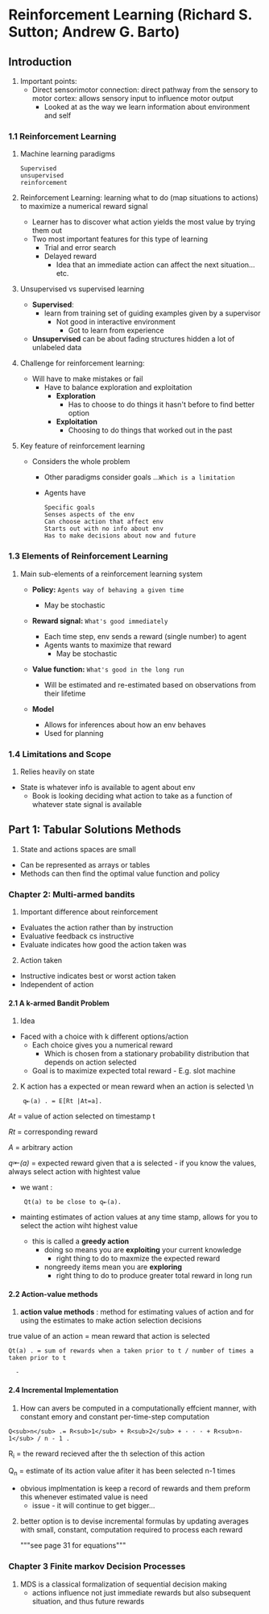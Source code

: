 # Reinforcement Learning (Richard S. Sutton; Andrew G. Barto)

## Introduction

1. Important points:
    - Direct sensorimotor connection: direct pathway from the sensory to motor cortex: allows sensory input to influence motor output
      - Looked at as the way we learn information about environment and self

     
### 1.1 Reinforcement Learning
1. Machine learning paradigms
   ```
   Supervised
   unsupervised 
   reinforcement
   ```


3. Reinforcement Learning: learning what to do (map situations to actions) to maximize a numerical reward signal
	 - Learner has to discover what action yields the most value by trying them out
      - Two most important features for this type of learning
        - Trial and error search
        - Delayed reward
          - Idea that an immediate action can affect the next situation…etc.


4. Unsupervised vs supervised learning
    - **Supervised**:
      - learn from training set of guiding examples given by a supervisor
        - Not good in interactive environment
          -  Got to learn from experience 
    - **Unsupervised** can be about fading structures hidden a lot of unlabeled data

5. Challenge for reinforcement learning:
    - Will have to make mistakes or fail 
      - Have to balance exploration and exploitation
        - **Exploration**
          - Has to choose to do things it hasn't before to find better option
        - **Exploitation**
          - Choosing to do things that worked out in the past


6. Key feature of reinforcement learning
    - Considers the whole problem 
      - Other paradigms consider goals ...`Which is a limitation`

      - Agents have 
        ```
        Specific goals
        Senses aspects of the env
        Can choose action that affect env
        Starts out with no info about env
        Has to make decisions about now and future
        ```
        
### 1.3 Elements of Reinforcement Learning

1. Main sub-elements of a reinforcement learning system
   - **Policy:**
      `Agents way of behaving a given time`
       - May be stochastic
         
    - **Reward signal:** `What's good immediately `
      - Each time step, env sends a reward (single number) to agent
      - Agents wants to maximize that reward
        - May be stochastic
          
    - **Value function:** `What's good in the long run`
      - Will be estimated and re-estimated based on observations from their lifetime
        
    - **Model**
      - Allows for inferences about how an env behaves
      - Used for planning
     
        
### 1.4 Limitations and Scope
1. Relies heavily on state
  - State is whatever info is available to agent about env
    - Book is looking deciding what action to take as a function of whatever state signal is available 

## Part 1: Tabular Solutions Methods
1. State and actions spaces are small
  - Can be represented as arrays or tables
  - Methods can then find the optimal value function and policy


### Chapter 2: Multi-armed bandits

1. Important difference about reinforcement
  - Evaluates the action rather than by instruction
  - Evaluative feedback cs instructive
  - Evaluate indicates how good the action taken was
2. Action taken
  - Instructive indicates best or worst action taken
  - Independent of action

#### 2.1 A k-armed Bandit Problem

1. Idea
  - Faced with a choice with k different options/action
    - Each choice gives you a numerical reward
      - Which is chosen from a stationary probability distribution that depends on action selected 
    - Goal is to maximize expected total reward
          - E.g. slot machine

2. K action has a expected or mean reward when an action is selected \n
```
    q⇤(a) . = E[Rt |At=a].
```
_At_ = value of action selected on timestamp t

_Rt_ = corresponding reward

_A_ = arbitrary action

_q⇤(a)_ = expected reward given that a is selected
     - if you know the values, always select action with hightest value
  - we want :

    ` Qt(a) to be close to q⇤(a).`
  - mainting estimates of action values at any time stamp, allows for you to select the action wiht highest value
    - this is called a **greedy action**
      - doing so means you are **exploiting** your current knowledge
        - right thing to do to maxmize the expected reward
      - nongreedy items mean you are **exploring**
        - right thing to do to produce greater total reward in long run

#### 2.2 Action-value methods
1. **action value methods** : method for estimating values of action and for using the estimates to make action selection decisions

true value of an action = mean reward that action is selected

`Qt(a) . = sum of rewards when a taken prior to t / number of times a taken prior to t`



       
           
     
      - 
    
#### 2.4 Incremental Implementation     

1. How can avers be computed in a computationally effcient manner, with constant emory and constant per-time-step computation

```Q<sub>n</sub> .= R<sub>1</sub> + R<sub>2</sub> + · · · + R<sub>n-1</sub> / n - 1 .```

R<sub>i</sub> = the reward recieved after the th selection of this action

Q<sub>n</sub> = estimate of its action value afiter it has been selected n-1 times
  
  - obvious implmentation is keep a record of rewards and them preform this whenever estimated value is need
  	- issue
           - it will continue to get bigger...
2. better option is to devise incremental formulas by updating averages with small, constant, computation required to process each reward

     """see page 31 for equations"""

### Chapter 3 Finite markov Decision Processes
1. MDS is a classical formalization of sequential decision making
   - actions influence not just immediate rewards but also subsequent situation, and thus future rewards




     


